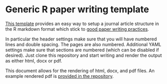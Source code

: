 # Generic R paper writing template

[This template](https://github.com/khufkens/paper_writing_template/blob/master/template.Rmd) provides an easy way to setup a journal article structure in the R markdown format which stick to [good paper writing practices](https://khufkens.github.io/paper_writing_checklist/).

In particular the header settings make sure that you will have numbered lines and double spacing. The pages are also numbered. Additional YAML settings make sure that sections are numbered (which can be disabled if desired). Just clone this repository and start writing and render the output as either html, docx or pdf.

This document allows for the rendering of html, docx, and pdf files. An example rendered pdf is [provided in the repository](https://github.com/khufkens/paper_writing_template/raw/master/template.pdf).
